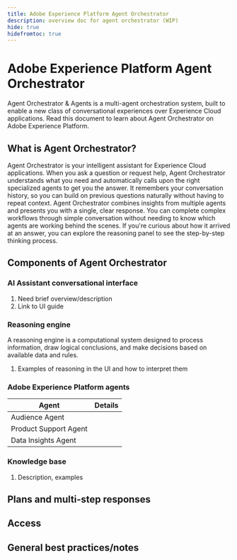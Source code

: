 ```yaml
---
title: Adobe Experience Platform Agent Orchestrator
description: overview doc for agent orchestrator (WIP)
hide: true
hidefromtoc: true
---
```

# Adobe Experience Platform Agent Orchestrator

Agent Orchestrator & Agents is a multi-agent orchestration system, built to enable a new class of conversational experiences over Experience Cloud applications. Read this document to learn about Agent Orchestrator on Adobe Experience Platform.

## What is Agent Orchestrator?

Agent Orchestrator is your intelligent assistant for Experience Cloud applications. When you ask a question or request help, Agent Orchestrator understands what you need and automatically calls upon the right specialized agents to get you the answer. It remembers your conversation history, so you can build on previous questions naturally without having to repeat context. Agent Orchestrator combines insights from multiple agents and presents you with a single, clear response. You can complete complex workflows through simple conversation without needing to know which agents are working behind the scenes. If you're curious about how it arrived at an answer, you can explore the reasoning panel to see the step-by-step thinking process. 

## Components of Agent Orchestrator

<!-- Insert marketing/architecture diagram here -->

### AI Assistant conversational interface

1. Need brief overview/description
2. Link to UI guide

### Reasoning engine

A reasoning engine is a computational system designed to process information, draw logical conclusions, and make decisions based on available data and rules.

1. Examples of reasoning in the UI and how to interpret them

### Adobe Experience Platform agents

| Agent | Details |
| --- | --- |
| Audience Agent | |
| Product Support Agent | |
| Data Insights Agent | |

### Knowledge base

1. Description, examples

## Plans and multi-step responses

## Access

## General best practices/notes


